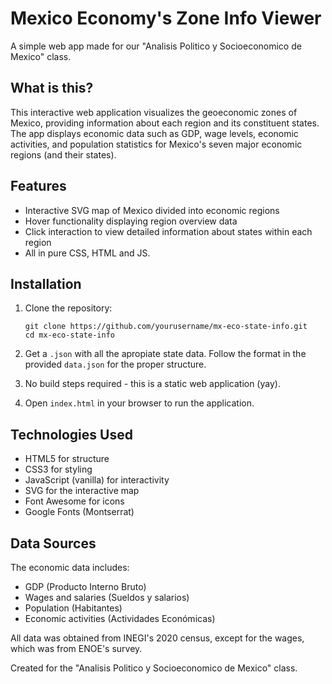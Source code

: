 # Mexico Economy's Zone Info Viewer

A simple web app made for our "Analisis Politico y Socioeconomico de Mexico" class.

## What is this?

This interactive web application visualizes the geoeconomic zones of Mexico, providing information about each region and its constituent states. The app displays economic data such as GDP, wage levels, economic activities, and population statistics for Mexico's seven major economic regions (and their states).

## Features

- Interactive SVG map of Mexico divided into economic regions
- Hover functionality displaying region overview data
- Click interaction to view detailed information about states within each region
- All in pure CSS, HTML and JS. 

## Installation

1. Clone the repository:
   ```
   git clone https://github.com/yourusername/mx-eco-state-info.git
   cd mx-eco-state-info
   ```
2. Get a `.json` with all the apropiate state data. Follow the format in the provided `data.json` for the proper structure.

3. No build steps required - this is a static web application (yay).

4. Open `index.html` in your browser to run the application.

## Technologies Used

- HTML5 for structure
- CSS3 for styling
- JavaScript (vanilla) for interactivity
- SVG for the interactive map
- Font Awesome for icons
- Google Fonts (Montserrat)


## Data Sources

The economic data includes:
- GDP (Producto Interno Bruto)
- Wages and salaries (Sueldos y salarios)
- Population (Habitantes)
- Economic activities (Actividades Económicas)

All data was obtained from INEGI's 2020 census, except for the wages, which was from ENOE's survey.

Created for the "Analisis Politico y Socioeconomico de Mexico" class.
